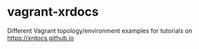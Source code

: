 # vagrant-xrdocs
Different Vagrant topology/environment examples for tutorials on <https://xrdocs.github.io>
